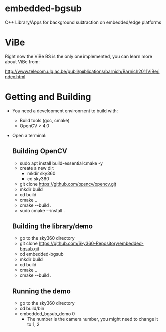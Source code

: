 # embedded-bgsub
C++ Library/Apps for background subtraction on embedded/edge platforms

# ViBe
Right now the ViBe BS is the only one implemented, you can learn more about ViBe from:

http://www.telecom.ulg.ac.be/publi/publications/barnich/Barnich2011ViBe/index.html

# Getting and Building

* You need a development environment to build with:
  - Build tools (gcc, cmake)
  - OpenCV > 4.0
  
* Open a terminal:
  ## Building OpenCV
  - sudo apt install build-essential cmake -y
  - create a new dir:
    - mkdir sky360
    - cd sky360
  - git clone https://github.com/opencv/opencv.git
  - mkdir build
  - cd build
  - cmake ..
  - cmake --build .
  - sudo cmake --install .
  
  ## Building the library/demo
  - go to the sky360 directory
  - git clone https://github.com/Sky360-Repository/embedded-bgsub.git
  - cd embedded-bgsub
  - mkdir build
  - cd build
  - cmake ..
  - cmake --build .
  
  ## Running the demo
  - go to the sky360 directory
  - cd build/bin
  - embedded_bgsub_demo 0
    - The number is the camera number, you might need to change it to 1, 2
